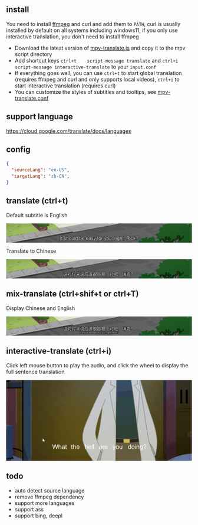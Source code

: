 ## install
You need to install [ffmpeg](https://www.ffmpeg.org/download.html) and curl and add them to ```PATH```, curl is usually installed by default on all systems including windows11, if you only use interactive translation, you don't need to install ffmpeg

- Download the latest version of [mpv-translate.js](https://github.com/mpv-easy/mpv-easy/releases) and copy it to the mpv script directory
- Add shortcut keys  ```ctrl+t    script-message translate``` and  ```ctrl+i    script-message interactive-translate``` to your ```input.conf```
- If everything goes well, you can use ```ctrl+t``` to start global translation (requires ffmpeg and curl and only supports local videos), ```ctrl+i``` to start interactive translation (requires curl)
- You can customize the styles of subtitles and tooltips, see [mpv-translate.conf](./mpv-translate.conf)

## support language

https://cloud.google.com/translate/docs/languages


## config

```json
{
  "sourceLang": "en-US",
  "targetLang": "zh-CN",
}
```


## translate (ctrl+t)

Default subtitle is English

<div style="display: flex;">
  <img src="../assets/img/translate-en.png" alt="English subtitle"/>
</div>

Translate to Chinese

<div style="display: flex;">
  <img src="../assets/img/translate-en-cn.png" alt="Chinese subtitle"/>
</div>


## mix-translate (ctrl+shif+t or ctrl+T)

Display Chinese and English

<div style="display: flex;">
  <img src="../assets/img/translate-en-cn-mix.png" alt="mix-translate"/>
</div>

## interactive-translate (ctrl+i)

Click left mouse button to play the audio, and click the wheel to display the full sentence translation
<div style="display: flex;">
  <img src="../assets/img/interactive-translate.gif" alt="interactive-translate"/>
</div>


## todo
- auto detect source language
- remove ffmpeg dependency
- support more languages
- support ass
- support bing, deepl